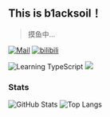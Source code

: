 ## This is b1acksoil！
> 摸鱼中...

[![Mail](https://img.shields.io/badge/-bs@blacksoil.top-red?style=for-the-badge&logo=gmail&logoColor=white)](mailto:bs@blacksoil.top)
[![bilibili](https://img.shields.io/badge/-b1acksoil-pink?style=for-the-badge&logo=bilibili&logoColor=black)](https://space.bilibili.com/33268404)

![Learning TypeScript](https://img.shields.io/badge/Learning-TypeScript-3178C6?style=flat-square&logo=typescript&logoColor=white)
![](https://img.shields.io/badge/Learning-TypeScript-3178C6?style=flat-square&logo=typescript&logoColor=white)

### Stats

![GitHub Stats](https://github-readme-stats.vercel.app/api?username=b1acksoil&theme=react)
![Top Langs](https://github-readme-stats.vercel.app/api/top-langs/?username=b1acksoil&layout=compact&hide=html,css,scss&theme=react)
